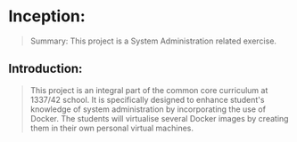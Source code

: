 # Inception:
> Summary:  This project is a System Administration related exercise.

## Introduction:
> This project is an integral part of the common core curriculum at 1337/42 school. It is specifically designed to enhance student's knowledge of system administration by incorporating the use of Docker.
>The students will virtualise several Docker images by creating them in their own personal virtual machines.
